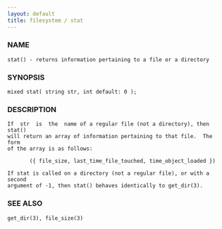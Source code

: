 ```yaml
---
layout: default
title: filesystem / stat
---
```


### NAME

    stat() - returns information pertaining to a file or a directory


### SYNOPSIS

    mixed stat( string str, int default: 0 );


### DESCRIPTION

    If  str  is  the  name of a regular file (not a directory), then stat()
    will return an array of information pertaining to that file.  The  form
    of the array is as follows:

           ({ file_size, last_time_file_touched, time_object_loaded })

    If stat is called on a directory (not a regular file), or with a second
    argument of -1, then stat() behaves identically to get_dir(3).


### SEE ALSO

    get_dir(3), file_size(3)
